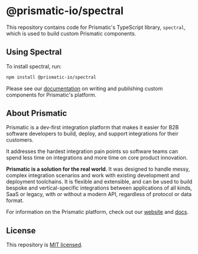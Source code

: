 # @prismatic-io/spectral

This repository contains code for Prismatic's TypeScript library, `spectral`, which is used to build custom Prismatic components.

## Using Spectral

To install spectral, run:

```bash
npm install @prismatic-io/spectral
```

Please see our [documentation](https://www.prismatic.io/docs/custom-components/writing-custom-components) on writing and publishing custom components for Prismatic's platform.

## About Prismatic

Prismatic is a dev-first integration platform that makes it easier for B2B software developers to build, deploy, and support integrations for their customers.

It addresses the hardest integration pain points so software teams can spend less time on integrations and more time on core product innovation.

**Prismatic is a solution for the real world**. It was designed to handle messy, complex integration scenarios and work with existing development and deployment toolchains. It is flexible and extensible, and can be used to build bespoke and vertical-specific integrations between applications of all kinds, SaaS or legacy, with or without a modern API, regardless of protocol or data format.

For information on the Prismatic platform, check out our [website](https://www.prismatic.io) and [docs](https://www.prismatic.io/docs).

## License

This repository is [MIT licensed](./LICENSE).
